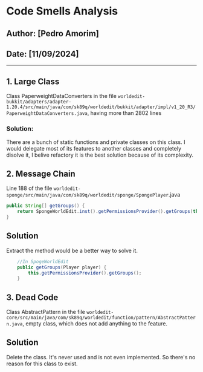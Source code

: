 # Code Smells Analysis

## Author: [Pedro Amorim]
## Date: [11/09/2024]

---

## 1. Large Class

Class PaperweightDataConverters in the file
`worldedit-bukkit/adapters/adapter-1.20.4/src/main/java/com/sk89q/worldedit/bukkit/adapter/impl/v1_20_R3/PaperweightDataConverters.java`, having more than 2802 lines

### Solution:

There are a bunch of static functions and private classes on this class. I would delegate most of its features to another classes and completely disolve it, I belive refactory it is the best solution because of its complexity.

## 2. Message Chain

Line 188 of the file
`worldedit-sponge/src/main/java/com/sk89q/worldedit/sponge/SpongePlayer`.java

```java
public String[] getGroups() {
    return SpongeWorldEdit.inst().getPermissionsProvider().getGroups(this.player);
}
```

## Solution

Extract the method would be a better way to solve it.

```java
    //In SpogeWorldEdit
    public getGroups(Player player) {
        this.getPermissionsProvider().getGroups();
    }
```


## 3. Dead Code

Class AbstractPattern in the file `worldedit-core/src/main/java/com/sk89q/worldedit/function/pattern/AbstractPattern.java`, empty class, which does not add anything to the feature.

## Solution

Delete the class. It's never used and is not even implemented. So there's no reason for this class to exist.
